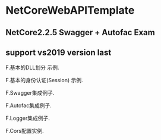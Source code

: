 # NetCoreWebAPITemplate

## NetCore2.2.5 Swagger + Autofac Exam

## support vs2019 version last

F.基本的DLL划分 示例.

F.基本的身份认证(Session) 示例.

F.Swagger集成例子.

F.Autofac集成例子.

F.Logger集成例子.

F.Cors配置实例.
